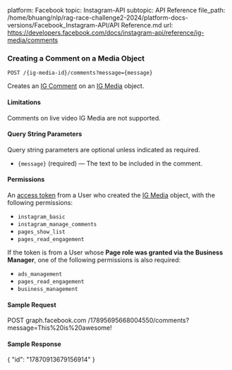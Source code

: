 platform: Facebook
topic: Instagram-API
subtopic: API Reference
file_path: /home/bhuang/nlp/rag-race-challenge2-2024/platform-docs-versions/Facebook_Instagram-API/API Reference.md
url: https://developers.facebook.com/docs/instagram-api/reference/ig-media/comments


### Creating a Comment on a Media Object

`POST /{ig-media-id}/comments?message={message}`

Creates an [IG Comment](https://developers.facebook.com/docs/instagram-api/reference/ig-comment) on an [IG Media](https://developers.facebook.com/docs/instagram-api/reference/ig-media) object.

#### Limitations

Comments on live video IG Media are not supported.

#### Query String Parameters

Query string parameters are optional unless indicated as required.

* `{message}` (required) — The text to be included in the comment.

#### Permissions

An [access token](https://developers.facebook.com/docs/instagram-api/overview#authentication) from a User who created the [IG Media](https://developers.facebook.com/docs/instagram-api/reference/ig-media) object, with the following permissions:

* `instagram_basic`
* `instagram_manage_comments`
* `pages_show_list`
* `pages_read_engagement`

If the token is from a User whose **Page role was granted via the Business Manager**, one of the following permissions is also required:

* `ads_management`
* `pages_read_engagement`
* `business_management`

#### Sample Request

POST graph.facebook.com
  /17895695668004550/comments?message=This%20is%20awesome!

#### Sample Response

{
  "id": "17870913679156914"
}